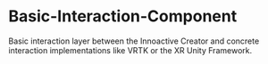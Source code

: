 # Basic-Interaction-Component
Basic interaction layer between the Innoactive Creator and concrete interaction implementations like VRTK or the XR Unity Framework.
